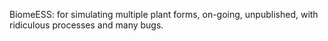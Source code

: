 BiomeESS:
for simulating multiple plant forms, on-going, unpublished, with ridiculous processes and many bugs.
